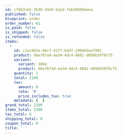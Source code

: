 ```yaml
---
id: cf863cb5-3b39-43e9-b1ed-fab30d96beea
published: false
blueprint: order
order_number: 61
is_paid: false
is_shipped: false
is_refunded: false
items:
  -
    id: c3ac092e-06cf-41f7-bdd7-299665ee7991
    product: 66e767a9-ee34-4dc4-8681-d09bb59f0cf5
    variant:
      variant: 10km
      product: 66e767a9-ee34-4dc4-8681-d09bb59f0cf5
    quantity: 1
    total: 2200
    tax:
      amount: 0
      rate: '0'
      price_includes_tax: true
    metadata: {  }
grand_total: 2200
items_total: 2200
tax_total: 0
shipping_total: 0
coupon_total: 0
title: ' '
---
```

